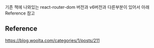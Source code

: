 기존 책에 나와있는 react-router-dom 버전과 v6버전과 다른부분이 있어서
아래 Reference 참고

## Reference
https://blog.woolta.com/categories/1/posts/211